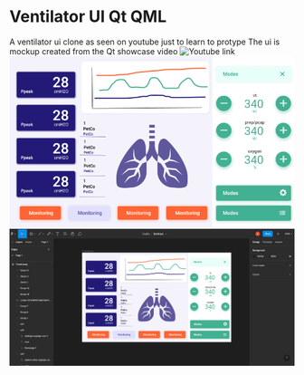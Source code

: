 # Ventilator UI Qt QML
 A ventilator ui clone as seen on youtube just to learn to protype
 The ui is mockup created from the Qt showcase video 
 ![Youtube link](https://www.youtube.com/watch?v=CLba2K-I8io&t=0s&ab_channel=SiiliAuto)
![image](https://github.com/amrithHN/Ventilator-UI-Qt-QML/blob/main/7Inch_touch_ui_figma.png)
![image](https://github.com/amrithHN/Ventilator-UI-Qt-QML/blob/main/screenshot.jpg)

